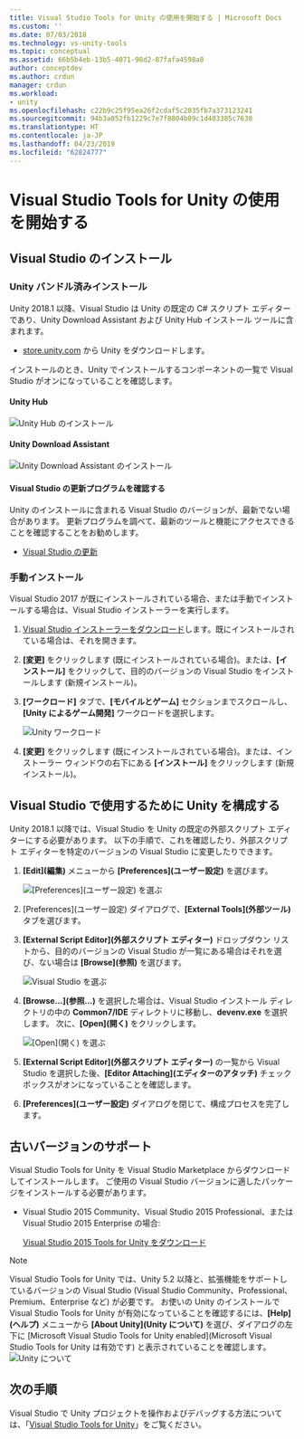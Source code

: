 ```yaml
---
title: Visual Studio Tools for Unity の使用を開始する | Microsoft Docs
ms.custom: ''
ms.date: 07/03/2018
ms.technology: vs-unity-tools
ms.topic: conceptual
ms.assetid: 66b5b4eb-13b5-4071-98d2-87fafa4598a8
author: conceptdev
ms.author: crdun
manager: crdun
ms.workload:
- unity
ms.openlocfilehash: c22b9c25f95ea26f2cdaf5c2035fb7a373123241
ms.sourcegitcommit: 94b3a052fb1229c7e7f8804b09c1d403385c7630
ms.translationtype: HT
ms.contentlocale: ja-JP
ms.lasthandoff: 04/23/2019
ms.locfileid: "62824777"
---
```

# <a name="get-started-with-visual-studio-tools-for-unity"></a>Visual Studio Tools for Unity の使用を開始する

## <a name="install-visual-studio"></a>Visual Studio のインストール

### <a name="unity-bundled-installation"></a>Unity バンドル済みインストール

Unity 2018.1 以降、Visual Studio は Unity の既定の C# スクリプト エディターであり、Unity Download Assistant および Unity Hub インストール ツールに含まれます。

- [store.unity.com](https://store.unity.com/) から Unity をダウンロードします。

インストールのとき、Unity でインストールするコンポーネントの一覧で Visual Studio がオンになっていることを確認します。

#### <a name="unity-hub"></a>Unity Hub

![Unity Hub のインストール](media/vstu_unity-hub.png)

#### <a name="unity-download-assistant"></a>Unity Download Assistant

![Unity Download Assistant のインストール](media/vstu_download-assistant.png)

#### <a name="check-for-updates-to-visual-studio"></a>Visual Studio の更新プログラムを確認する

Unity のインストールに含まれる Visual Studio のバージョンが、最新でない場合があります。 更新プログラムを調べて、最新のツールと機能にアクセスできることを確認することをお勧めします。

- [Visual Studio の更新](../install/update-visual-studio.md)

### <a name="manual-installation"></a>手動インストール

Visual Studio 2017 が既にインストールされている場合、または手動でインストールする場合は、Visual Studio インストーラーを実行します。

1. [Visual Studio インストーラーをダウンロード](../install/install-visual-studio.md)します。既にインストールされている場合は、それを開きます。

1. **[変更]** をクリックします (既にインストールされている場合)。または、**[インストール]** をクリックして、目的のバージョンの Visual Studio をインストールします (新規インストール)。

1. **[ワークロード]** タブで、**[モバイルとゲーム]** セクションまでスクロールし、**[Unity によるゲーム開発]** ワークロードを選択します。

    ![Unity ワークロード](media/vstu_unity-workload.png)

1. **[変更]** をクリックします (既にインストールされている場合)。または、インストーラー ウィンドウの右下にある **[インストール]** をクリックします (新規インストール)。

## <a name="configure-unity-for-use-with-visual-studio"></a>Visual Studio で使用するために Unity を構成する

Unity 2018.1 以降では、Visual Studio を Unity の既定の外部スクリプト エディターにする必要があります。 以下の手順で、これを確認したり、外部スクリプト エディターを特定のバージョンの Visual Studio に変更したりできます。

1. **[Edit]\(編集\)** メニューから **[Preferences]\(ユーザー設定\)** を選びます。

   ![[Preferences]\(ユーザー設定\) を選ぶ](media/vstu_unity-preferences.png)

2. [Preferences]\(ユーザー設定\) ダイアログで、**[External Tools]\(外部ツール\)** タブを選びます。

3. **[External Script Editor]\(外部スクリプト エディター\)** ドロップダウン リストから、目的のバージョンの Visual Studio が一覧にある場合はそれを選び、ない場合は **[Browse]\(参照\)** を選びます。

   ![Visual Studio を選ぶ](media/vstu_unity-external-tools.png)

4. **[Browse...]\(参照...\)** を選択した場合は、Visual Studio インストール ディレクトリの中の **Common7/IDE** ディレクトリに移動し、**devenv.exe** を選択します。 次に、**[Open]\(開く\)** をクリックします。

   ![[Open]\(開く\) を選ぶ](media/vstu_browse-for-application.png)

5. **[External Script Editor]\(外部スクリプト エディター\)** の一覧から Visual Studio を選択した後、**[Editor Attaching]\(エディターのアタッチ\)** チェックボックスがオンになっていることを確認します。

6. **[Preferences]\(ユーザー設定\)** ダイアログを閉じて、構成プロセスを完了します。

## <a name="support-for-older-versions"></a>古いバージョンのサポート

 Visual Studio Tools for Unity を Visual Studio Marketplace からダウンロードしてインストールします。 ご使用の Visual Studio バージョンに適したパッケージをインストールする必要があります。

- Visual Studio 2015 Community、Visual Studio 2015 Professional、または Visual Studio 2015 Enterprise の場合:

   [Visual Studio 2015 Tools for Unity をダウンロード](https://marketplace.visualstudio.com/items?itemName=SebastienLebreton.VisualStudio2015ToolsforUnity)

> [!NOTE]
> Visual Studio Tools for Unity では、Unity 5.2 以降と、拡張機能をサポートしているバージョンの Visual Studio (Visual Studio Community、Professional、Premium、Enterprise など) が必要です。 お使いの Unity のインストールで Visual Studio Tools for Unity が有効になっていることを確認するには、**[Help]\(ヘルプ\)** メニューから **[About Unity]\(Unity について\)** を選び、ダイアログの左下に [Microsoft Visual Studio Tools for Unity enabled]\(Microsoft Visual Studio Tools for Unity は有効です\) と表示されていることを確認します。
> ![Unity について](media/vstu_about-unity.png)

## <a name="next-steps"></a>次の手順

 Visual Studio で Unity プロジェクトを操作およびデバッグする方法については、「[Visual Studio Tools for Unity](../cross-platform/using-visual-studio-tools-for-unity.md)」をご覧ください。
